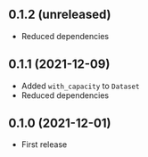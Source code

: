 ## 0.1.2 (unreleased)

- Reduced dependencies

## 0.1.1 (2021-12-09)

- Added `with_capacity` to `Dataset`
- Reduced dependencies

## 0.1.0 (2021-12-01)

- First release
